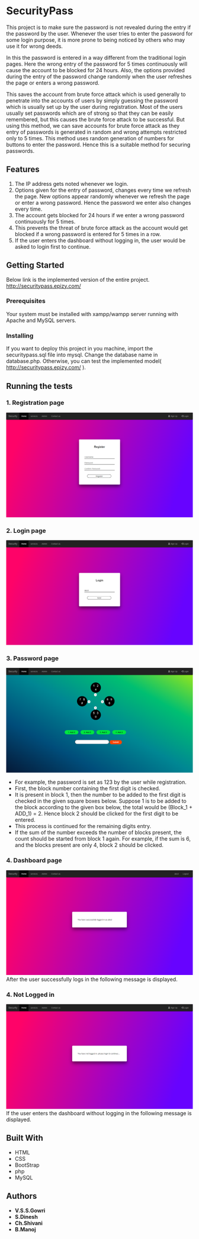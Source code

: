 # SecurityPass
This project is to make sure the password is not revealed during
the entry if the password by the user. Whenever the user tries to enter
the password for some login purpose, it is more prone to being noticed
by others who may use it for wrong deeds.

In this the password is entered in a way different from the
traditional login pages. Here the wrong entry of the password for 5
times continuously will cause the account to be blocked for 24 hours.
Also, the options provided during the entry of the password change
randomly when the user refreshes the page or enters a wrong
password.

This saves the account from brute force attack which is used
generally to penetrate into the accounts of users by simply guessing
the password which is usually set up by the user during registration.
Most of the users usually set passwords which are of strong so that
they can be easily remembered, but this causes the brute force attack
to be successful. But using this method, we can save accounts for brute
force attack as they entry of passwords is generated in random and wrong attempts restricted only to 5 times.
This method uses random generation of numbers for buttons to
enter the password. Hence this is a suitable method for securing
passwords.

## Features
1. The IP address gets noted whenever we login.
2. Options given for the entry of password, changes every time we
refresh the page. New options appear randomly whenever we
refresh the page or enter a wrong password. Hence the password
we enter also changes every time.
3. The account gets blocked for 24 hours if we enter a wrong
password continuously for 5 times.
4. This prevents the threat of brute force attack as the account
would get blocked if a wrong password is entered for 5 times in a
row.
5. If the user enters the dashboard without logging in, the user
would be asked to login first to continue.

## Getting Started

Below link is the implemented version of the entire project.
http://securitypass.epizy.com/

### Prerequisites

Your system must be installed with xampp/wampp server running with Apache and MySQL servers.

### Installing

If you want to deploy this project in you machine, import the securitypass.sql file into mysql. Change the database name in database.php.
Otherwise, you can test the implemented model( http://securitypass.epizy.com/ ).

## Running the tests

### 1. Registration page
![Registeration](images/register.png)

### 2. Login page
![Login](images/login.png)

### 3. Password page
![Password](images/password.png)

* For example, the password is set as 123 by the user while
registration.
* First, the block number containing the first digit is checked. 
* It is present in block 1, then the number to be added to the first digit is checked in the given square boxes below. 
Suppose 1 is to be added to the block according to the given box below, the total would be (Block_1 + ADD_1) = 2.
Hence block 2 should be clicked for the first digit to be entered.
* This process is continued for the remaining digits entry.
* If the sum of the number exceeds the number of blocks present, the count should be started from block 1 again.
For example, if the sum is 6, and the blocks present are only 4, block 2 should be clicked.

### 4. Dashboard page
![Dashboard](images/loggedin.png)
After the user successfully logs in the following message is displayed.

### 4. Not Logged in
![Not Logged in](images/not_loggedin.png)
If the user enters the dashboard without logging in the following message is displayed.

## Built With

* HTML
* CSS
* BootStrap
* php
* MySQL

## Authors

* **V.S.S.Gowri**
* **S.Dinesh**
* **Ch.Shivani**
* **B.Manoj**
